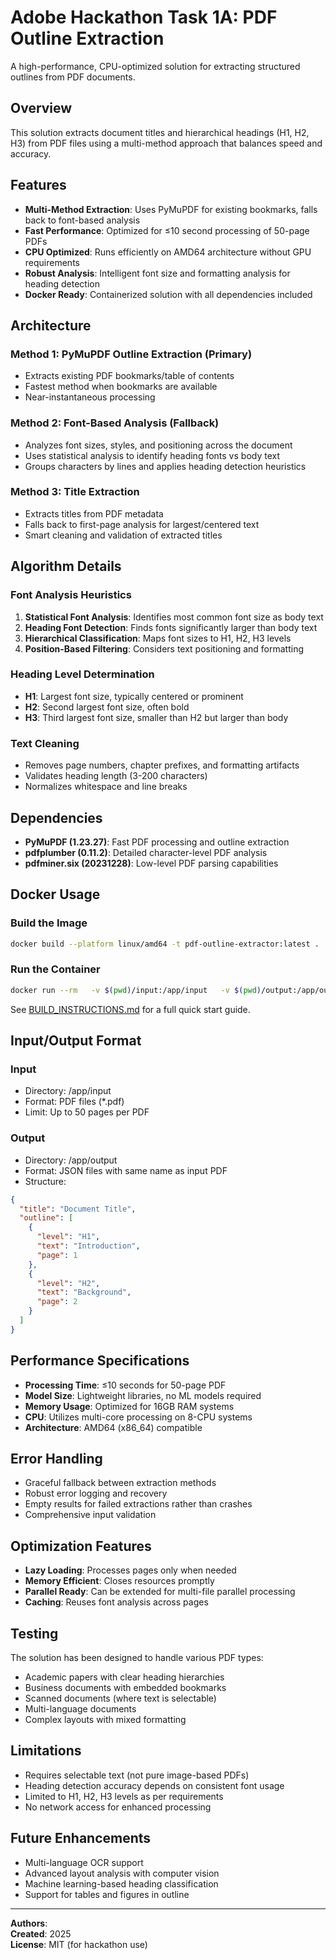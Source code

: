 
# Adobe Hackathon Task 1A: PDF Outline Extraction

A high-performance, CPU-optimized solution for extracting structured outlines from PDF documents.

## Overview

This solution extracts document titles and hierarchical headings (H1, H2, H3) from PDF files using a multi-method approach that balances speed and accuracy.

## Features

- **Multi-Method Extraction**: Uses PyMuPDF for existing bookmarks, falls back to font-based analysis
- **Fast Performance**: Optimized for ≤10 second processing of 50-page PDFs
- **CPU Optimized**: Runs efficiently on AMD64 architecture without GPU requirements
- **Robust Analysis**: Intelligent font size and formatting analysis for heading detection
- **Docker Ready**: Containerized solution with all dependencies included

## Architecture

### Method 1: PyMuPDF Outline Extraction (Primary)
- Extracts existing PDF bookmarks/table of contents
- Fastest method when bookmarks are available
- Near-instantaneous processing

### Method 2: Font-Based Analysis (Fallback)
- Analyzes font sizes, styles, and positioning across the document
- Uses statistical analysis to identify heading fonts vs body text
- Groups characters by lines and applies heading detection heuristics

### Method 3: Title Extraction
- Extracts titles from PDF metadata
- Falls back to first-page analysis for largest/centered text
- Smart cleaning and validation of extracted titles

## Algorithm Details

### Font Analysis Heuristics
1. **Statistical Font Analysis**: Identifies most common font size as body text
2. **Heading Font Detection**: Finds fonts significantly larger than body text
3. **Hierarchical Classification**: Maps font sizes to H1, H2, H3 levels
4. **Position-Based Filtering**: Considers text positioning and formatting

### Heading Level Determination
- **H1**: Largest font size, typically centered or prominent
- **H2**: Second largest font size, often bold
- **H3**: Third largest font size, smaller than H2 but larger than body

### Text Cleaning
- Removes page numbers, chapter prefixes, and formatting artifacts
- Validates heading length (3-200 characters)
- Normalizes whitespace and line breaks

## Dependencies

- **PyMuPDF (1.23.27)**: Fast PDF processing and outline extraction
- **pdfplumber (0.11.2)**: Detailed character-level PDF analysis
- **pdfminer.six (20231228)**: Low-level PDF parsing capabilities

## Docker Usage

### Build the Image
```bash
docker build --platform linux/amd64 -t pdf-outline-extractor:latest .
```

### Run the Container
```bash
docker run --rm   -v $(pwd)/input:/app/input   -v $(pwd)/output:/app/output   --network none   pdf-outline-extractor:latest
```

See [BUILD_INSTRUCTIONS.md](BUILD_INSTRUCTIONS.md) for a full quick start guide.

## Input/Output Format

### Input
- Directory: /app/input
- Format: PDF files (*.pdf)
- Limit: Up to 50 pages per PDF

### Output
- Directory: /app/output
- Format: JSON files with same name as input PDF
- Structure:
```json
{
  "title": "Document Title",
  "outline": [
    {
      "level": "H1",
      "text": "Introduction", 
      "page": 1
    },
    {
      "level": "H2",
      "text": "Background",
      "page": 2
    }
  ]
}
```

## Performance Specifications

- **Processing Time**: ≤10 seconds for 50-page PDF
- **Model Size**: Lightweight libraries, no ML models required
- **Memory Usage**: Optimized for 16GB RAM systems
- **CPU**: Utilizes multi-core processing on 8-CPU systems
- **Architecture**: AMD64 (x86_64) compatible

## Error Handling

- Graceful fallback between extraction methods
- Robust error logging and recovery
- Empty results for failed extractions rather than crashes
- Comprehensive input validation

## Optimization Features

- **Lazy Loading**: Processes pages only when needed
- **Memory Efficient**: Closes resources promptly
- **Parallel Ready**: Can be extended for multi-file parallel processing
- **Caching**: Reuses font analysis across pages

## Testing

The solution has been designed to handle various PDF types:
- Academic papers with clear heading hierarchies
- Business documents with embedded bookmarks
- Scanned documents (where text is selectable)
- Multi-language documents
- Complex layouts with mixed formatting

## Limitations

- Requires selectable text (not pure image-based PDFs)
- Heading detection accuracy depends on consistent font usage
- Limited to H1, H2, H3 levels as per requirements
- No network access for enhanced processing

## Future Enhancements

- Multi-language OCR support
- Advanced layout analysis with computer vision
- Machine learning-based heading classification
- Support for tables and figures in outline

---

**Authors**:  
**Created**: 2025  
**License**: MIT (for hackathon use)
